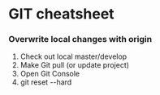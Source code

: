 # GIT cheatsheet



### Overwrite local changes with origin
1. Check out local master/develop
2. Make Git pull (or update project)
3. Open Git Console
4. git reset --hard
